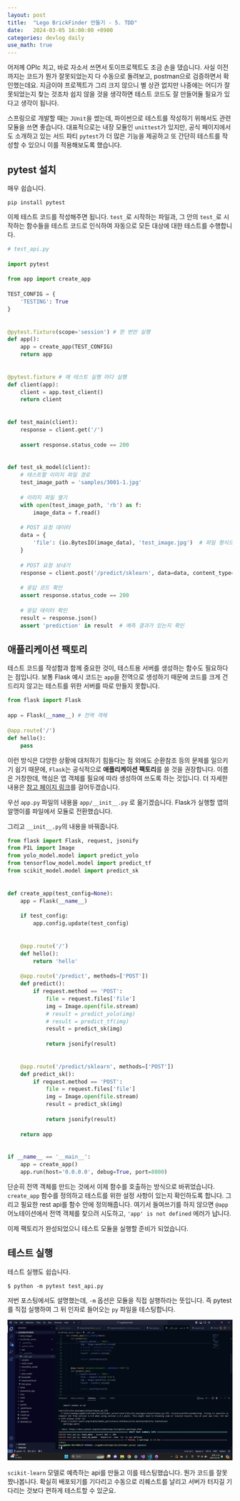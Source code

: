```yaml
---
layout: post
title:  "Lego BrickFinder 만들기 - 5. TDD"
date:   2024-03-05 16:00:00 +0900
categories: devlog daily
use_math: true
---
```


어저께 OPIc 치고, 바로 자소서 쓰면서 토이프로젝트도 조금 손을 댔습니다. 사실 이전까지는 코드가 뭔가 잘못되었는지 다 수동으로 돌려보고, postman으로 검증하면서 확인했는데요. 지금이야 프로젝트가 그리 크지 않으니 별 상관 없지만 나중에는 어디가 잘못되었는지 찾는 것조차 쉽지 않을 것을 생각하면 테스트 코드도 잘 만들어둘 필요가 있다고 생각이 됩니다.

스프링으로 개발할 때는 `JUnit`을 썼는데, 파이썬으로 테스트를 작성하기 위해서도 관련 모듈을 쓰면 좋습니다. 대표적으로는 내장 모듈인 `unittest`가 있지만, 공식 페이지에서도 소개하고 있는 서드 파티 `pytest`가 더 많은 기능을 제공하고 또 간단히 테스트를 작성할 수 있으니 이를 적용해보도록 했습니다.

## pytest 설치

매우 쉽습니다.

```
pip install pytest
```

이제 테스트 코드를 작성해주면 됩니다. `test_`로 시작하는 파일과, 그 안의 `test_`로 시작하는 함수들을 테스트 코드로 인식하여 자동으로 모든 대상에 대한 테스트를 수행합니다.

```py
# test_api.py

import pytest

from app import create_app

TEST_CONFIG = {
    'TESTING': True
}


@pytest.fixture(scope='session') # 한 번만 실행
def app():
    app = create_app(TEST_CONFIG)
    return app


@pytest.fixture # 매 테스트 실행 마다 실행
def client(app):
    client = app.test_client()
    return client


def test_main(client):
    response = client.get('/')

    assert response.status_code == 200


def test_sk_model(client):
    # 테스트할 이미지 파일 경로
    test_image_path = 'samples/3001-1.jpg'

    # 이미지 파일 열기
    with open(test_image_path, 'rb') as f:
        image_data = f.read()

    # POST 요청 데이터
    data = {
        'file': (io.BytesIO(image_data), 'test_image.jpg')  # 파일 형식으로 전송
    }

    # POST 요청 보내기
    response = client.post('/predict/sklearn', data=data, content_type='multipart/form-data')

    # 응답 코드 확인
    assert response.status_code == 200

    # 응답 데이터 확인
    result = response.json()
    assert 'prediction' in result  # 예측 결과가 있는지 확인
```

## 애플리케이션 팩토리

테스트 코드를 작성함과 함께 중요한 것이, 테스트용 서버를 생성하는 함수도 필요하다는 점입니다. 보통 Flask 예시 코드는 `app`을 전역으로 생성하기 때문에 코드를 크게 건드리지 않고는 테스트를 위한 서버를 따로 만들지 못합니다.

```py
from flask import Flask

app = Flask(__name__) # 전역 객체

@app.route('/')
def hello():
    pass
```

이런 방식은 댜앙한 상황에 대처하기 힘들다는 점 외에도 순환참조 등의 문제를 일으키기 쉽기 때문에, `Flask`는 공식적으로 **애플리케이션 팩토리**를 쓸 것을 권장합니다. 이름은 거창한데, 핵심은 앱 객체를 필요에 따라 생성하여 쓰도록 하는 것입니다. 더 자세한 내용은 [참고 페이지 링크][ref]를 걸어두겠습니다.

우선 `app.py` 파일의 내용을 `app/__init__.py` 로 옮기겠습니다. Flask가 실행할 앱의 알맹이를 파일에서 모듈로 전환했습니다.

그리고 `__init__.py`의 내용을 바꿔줍니다.

```py
from flask import Flask, request, jsonify
from PIL import Image
from yolo_model.model import predict_yolo
from tensorflow_model.model import predict_tf
from scikit_model.model import predict_sk


def create_app(test_config=None):
    app = Flask(__name__)

    if test_config:
        app.config.update(test_config)


    @app.route('/')
    def hello():
        return 'hello'

    @app.route('/predict', methods=['POST'])
    def predict():
        if request.method == 'POST':
            file = request.files['file']
            img = Image.open(file.stream)
            # result = predict_yolo(img)
            # result = predict_tf(img)
            result = predict_sk(img)

            return jsonify(result)


    @app.route('/predict/sklearn', methods=['POST'])
    def predict_sk():
        if request.method == 'POST':
            file = request.files['file']
            img = Image.open(file.stream)
            result = predict_sk(img)

            return jsonify(result)

    return app


if __name__ == '__main__':
    app = create_app()
    app.run(host='0.0.0.0', debug=True, port=8000)
```

단순히 전역 객체를 만드는 것에서 이제 함수를 호출하는 방식으로 바뀌었습니다. `create_app` 함수를 정의하고 테스트를 위한 설정 사항이 있는지 확인하도록 합니다. 그리고 필요한 rest api를 함수 안에 정의해줍니다. 여기서 들여쓰기를 하지 않으면 `@app` 어노테이션에서 전역 객체를 찾으려 시도하고, `'app' is not defined` 에러가 납니다.

이제 팩토리가 완성되었으니 테스트 모듈을 실행할 준비가 되었습니다.

## 테스트 실행

테스트 실행도 쉽습니다.

```
$ python -m pytest test_api.py
```

저번 포스팅에서도 설명했는데, `-m` 옵션은 모듈을 직접 실행하라는 뜻입니다. 즉 pytest를 직접 실행하여 그 뒤 인자로 들어오는 `py` 파일을 테스팅합니다.

![result](/assets/images/2024-03-05-lego-finder-5/result.png)

`scikit-learn` 모델로 예측하는 api를 만들고 이를 테스팅했습니다. 뭔가 코드를 잘못 짰나봅니다. 확실히 배포되기를 기다리고 수동으로 리퀘스트를 날리고 서버가 터지길 기다리는 것보다 편하게 테스트할 수 있군요.

[ref]:https://wikidocs.net/81504